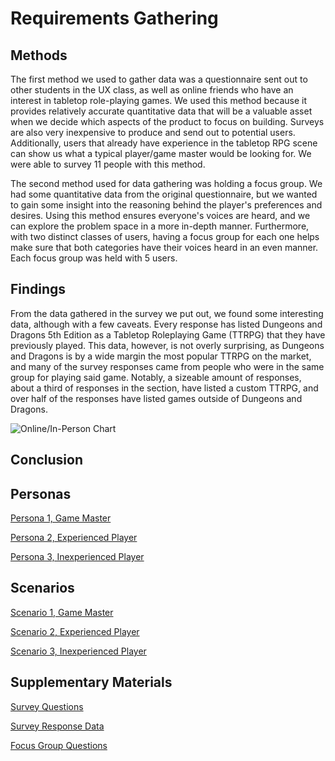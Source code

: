 # Requirements Gathering

## Methods
The first method we used to gather data was a questionnaire sent out to other students in the UX class, as well as online friends who have an interest in tabletop role-playing games.  We used this method because it provides relatively accurate quantitative data that will be a valuable asset when we decide which aspects of the product to focus on building.  Surveys are also very inexpensive to produce and send out to potential users.  Additionally, users that already have experience in the tabletop RPG scene can show us what a typical player/game master would be looking for. We were able to survey 11 people with this method.

The second method used for data gathering was holding a focus group. We had some quantitative data from the original questionnaire, but we wanted to gain some insight into the reasoning behind the player's preferences and desires.  Using this method ensures everyone's voices are heard, and we can explore the problem space in a more in-depth manner. Furthermore, with two distinct classes of users, having a focus group for each one helps make sure that both categories have their voices heard in an even manner. Each focus group was held with 5 users.

## Findings
From the data gathered in the survey we put out, we found some interesting data, although with a few caveats. Every response has listed Dungeons and Dragons 5th Edition as a Tabletop Roleplaying Game (TTRPG) that they have previously played. This data, however, is not overly surprising, as Dungeons and Dragons is by a wide margin the most popular TTRPG on the market, and many of the survey responses came from people who were in the same group for playing said game. Notably, a sizeable amount of responses, about a third of responses in the section, have listed a custom TTRPG, and over half of the responses have listed games outside of Dungeons and Dragons.

![Online/In-Person Chart](https://user-images.githubusercontent.com/72906410/157754992-67ac6d67-3d99-494b-b96c-03094985002f.png)


## Conclusion

## Personas
[Persona 1, Game Master](/requirements/personas/GM.md)

[Persona 2, Experienced Player](/requirements/personas/experienced_player.md)

[Persona 3, Inexperienced Player](/requirements/personas/inexperienced_player.md)

## Scenarios
[Scenario 1, Game Master](/requirements/scenarios/game_master.md)

[Scenario 2, Experienced Player](/requirements/scenarios/experienced_player.md)

[Scenario 3, Inexperienced Player](/requirements/scenarios/inexperienced_player.md)


## Supplementary Materials
[Survey Questions](/requirements/supplementary_materials/Looking-For-Game%20User%20Survey%20-%20Google%20Forms.pdf)

[Survey Response Data](https://docs.google.com/spreadsheets/d/1aKAC8NUQ0DGiXFaB95-Fn3XPmRlqDRJ0v2v-P5MP2EA/edit?resourcekey#gid=1438778567)

[Focus Group Questions](/requirements/supplementary_materials/Focus%20group%20questions.pdf)
